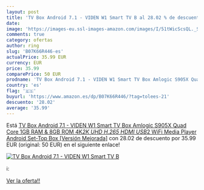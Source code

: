 ```yaml
---
layout: post
title: 'TV Box Android 7.1 - VIDEN W1 Smart TV B al 28.02 % de descuento'
date: 
image: 'https://images-eu.ssl-images-amazon.com/images/I/51tWicScsQL._SL200_.jpg'
comments: true
category: ofertas
author: ring
slug: 'B07K66R446-es'
actualPrice: 35.99 EUR
currency: EUR
price: 35.99
comparePrice: 50 EUR
prodname: 'TV Box Android 7.1 - VIDEN W1 Smart TV Box Amlogic S905X Quad Core  1GB RAM & 8GB ROM  4K*2K UHD H.265  HDMI  USB*2  WiFi Media Player  Android Set-Top Box [Versión Mejorada]'
country: 'es'
flag: '🇪🇸'
buyurl: 'https://www.amazon.es/dp/B07K66R446/?tag=tolees-21'
descuento: '28.02'
average: '35.99'
---
```


Está [TV Box Android 7.1 - VIDEN W1 Smart TV Box Amlogic S905X Quad Core  1GB RAM & 8GB ROM  4K*2K UHD H.265  HDMI  USB*2  WiFi Media Player  Android Set-Top Box [Versión Mejorada]](https://www.amazon.es/dp/B07K66R446/?tag=tolees-21) con 28.02 de descuento por 35.99 EUR (original: 50 EUR) en el siguiente enlace!

[![TV Box Android 7.1 - VIDEN W1 Smart TV B](https://images-eu.ssl-images-amazon.com/images/I/51tWicScsQL._SL200_.jpg)](https://www.amazon.es/dp/B07K66R446/?tag=tolees-21)

ℹ️:


[Ver la oferta!!](https://www.amazon.es/dp/B07K66R446/?tag=tolees-21)
